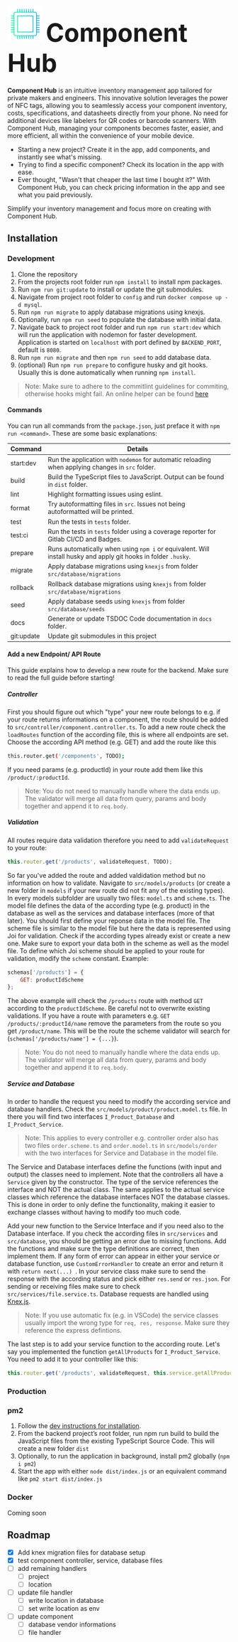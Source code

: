 # <img src="./frontend/assets/logos/logo_whitespace.png" height=80> <span style="font-size: 2em;" > Component Hub</span> 

**Component Hub** is an intuitive inventory management app tailored for private makers and engineers. This innovative solution leverages the power of NFC tags, allowing you to seamlessly access your component inventory, costs, specifications, and datasheets directly from your phone. No need for additional devices like labelers for QR codes or barcode scanners. With Component Hub, managing your components becomes faster, easier, and more efficient, all within the convenience of your mobile device.

- Starting a new project? Create it in the app, add components, and instantly see what's missing. 
- Trying to find a specific component? Check its location in the app with ease. 
- Ever thought, "Wasn't that cheaper the last time I bought it?" With Component Hub, you can check pricing information in the app and see what you paid previously. 
  
Simplify your inventory management and focus more on creating with Component Hub.

## Installation

### Development
1. Clone the repository
2. From the projects root folder run `npm install` to install npm packages.
3. Run `npm run git:update` to install or update the git submodules.
4. Navigate from project root folder to `config` and run `docker compose up -d mysql`.
5. Run `npm run migrate` to apply database migrations using knexjs.
6. Optionally, run `npm run seed` to populate the database with initial data.
7. Navigate back to project root folder and run `npm run start:dev` which will run the application with nodemon for faster development. Application is started on `localhost` with port defined by `BACKEND_PORT`, default is `8080`. 
8.  Run `npm run migrate` and then `npm run seed` to add database data. 
9.  (optional) Run `npm run prepare` to configure husky and git hooks. Usually this is done automatically when running `npm install`.
   
> Note: Make sure to adhere to the commitlint guidelines for commiting, otherwise hooks might fail. An online helper can be found [here](https://commitlint.io/)

#### Commands
You can run all commands from the `package.json`, just preface it with `npm run <command>`. These are some basic explanations:

| Command     | Details |
|-------------|-----------|
| start:dev   | Run the application with `nodemon` for automatic reloading when applying changes in `src` folder. |
| build       | Build the TypeScript files to JavaScript. Output can be found in `dist` folder. |
| lint        | Highlight formatting issues using eslint. |
| format      | Try autoformatting files in `src`. Issues not being autoformatted will be printed. |
| test        | Run the tests in `tests` folder. |
| test:ci     | Run the tests in `tests` folder using a coverage reporter for Gitlab CI/CD and Badges. |
| prepare     | Runs automatically when using `npm i` or equivalent. Will install husky and apply git hooks in folder `.husky`. |
| migrate     | Apply database migrations using `knexjs` from folder `src/database/migrations` |
| rollback    | Rollback database migrations using `knexjs` from folder `src/database/migrations` |
| seed        | Apply database seeds using `knexjs` from folder `src/database/seeds` |
| docs        | Generate or update TSDOC Code documentation in `docs` folder. |
| git:update  | Update git submodules in this project |

#### Add a new Endpoint/ API Route

This guide explains how to develop a new route for the backend. Make sure to read the full guide before starting!

##### Controller
First you should figure out which "type" your new route belongs to e.g. if your route returns informations on a component, the route should be added to `src/controller/component.controller.ts`. To add a new route check the `loadRoutes` function of the according file, this is where all endpoints are set. Choose the according API method (e.g. GET) and add the route like this
```sh
this.router.get('/components', TODO);
```
If you need params (e.g. productId) in your route add them like this `/product/:productId`.
> Note: You do not need to manually handle where the data ends up. The validator will merge all data from query, params and body together and append it to `req.body`.

##### Validation
All routes require data validation therefore you need to add `validateRequest` to your route:
```js
this.router.get('/products', validateRequest, TODO);
```
So far you've added the route and added valdidation method but no information on how to validate. Navigate to `src/models/products` (or create a new folder in `models` if your new route did not fit any of the existing types). In every models subfolder are usually two files: `model.ts` and `scheme.ts`. The model file defines the data of the according type (e.g. product) in the database as well as the services and database interfaces (more of that later). You should first define your reponse data in the model file. The scheme file is similar to the model file but here the data is represented using Joi for validation. Check if the according types already exist or create a new one. Make sure to export your data both in the scheme as well as the model file. To define which Joi scheme should be applied to your route for validation, modify the `scheme` constant. Example:
```js
schemas['/products'] = {
    GET: productIdScheme
};
```
The above example will check the `/products` route with method `GET` according to the `productIdScheme`. Be careful not to overwrite existing validations. If you have a route with parameters e.g. `GET /products/:productId/name` remove the parameters from the route so you get `/product/name`. This will be the route the scheme validator will search for (`schemas['/products/name'] = {...}`). 

> Note: You do not need to manually handle where the data ends up. The validator will merge all data from query, params and body together and append it to `req.body`.

##### Service and Database 

In order to handle the request you need to modify the according service and database handlers. Check the `src/models/product/product.model.ts` file. In there you will find two interfaces `I_Product_Database` and `I_Product_Service`.

> Note: This applies to every controller e.g. controller order also has two files `order.scheme.ts` and `order.model.ts` in `src/models/order` with the two interfaces for Service and Database in the model file. 

The Service and Database interfaces define the functions (with input and output) the classes need to implement. Note that the controllers all have a `Service` given by the constructor. The type of the service references the interface and NOT the actual class. The same applies to the actual service classes which reference the database interfaces NOT the database classes. This is done in order to only define the functionality, making it easier to exchange classes without having to modify too much code. 

Add your new function to the Service Interface and if you need also to the Database interface. If you check the according files in `src/services` and `src/database`, you should be getting an error due to missing functions. Add the functions and make sure the type definitions are correct, then implement them. If any form of error can appear in either your service or database function, use `CustomErrorHandler` to create an error and return it with `return next(...) `. In your service class make sure to send the response with the according status and pick either `res.send` or `res.json`. For sending or receiving files make sure to check  `src/services/file.service.ts`. Database requests are handled using [Knex.js](https://knexjs.org/). 

> Note: If you use automatic fix (e.g. in VSCode) the service classes usually import the wrong type for `req, res, response`. Make sure they reference the express defintions.

The last step is to add your service function to the according route. Let's say you implemented the function `getAllProducts` for `I_Product_Service`. You need to add it to your controller like this:
```js
this.router.get('/products', validateRequest, this.service.getAllProducts);
```

### Production

### pm2
1. Follow the [dev instructions for installation](#development).
2. From the backend project’s root folder, run npm run build to build the JavaScript
files from the existing TypeScript Source Code. This will create a new folder `dist`
3. Optionally, to run the application in background, install pm2 globally (`npm i pm2`)
4. Start the app with either `node dist/index.js` or an equivalent command like `pm2 start
dist/index.js`

### Docker
Coming soon

## Roadmap

- [x] Add knex migration files for database setup
- [x] test component controller, service, database files
- [ ] add remaining handlers
  - [ ] project
  - [ ] location
- [ ] update file handler 
  - [ ] write location in database
  - [ ] set write location as env
- [ ] update component 
  - [ ] database vendor informations
  - [ ] file handler 